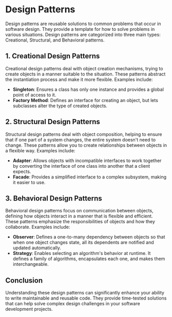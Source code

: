 # Design Patterns

Design patterns are reusable solutions to common problems that occur in software design. They provide a template for how to solve problems in various situations. Design patterns are categorized into three main types: Creational, Structural, and Behavioral patterns.

## 1. Creational Design Patterns

Creational design patterns deal with object creation mechanisms, trying to create objects in a manner suitable to the situation. These patterns abstract the instantiation process and make it more flexible. Examples include:

- **Singleton**: Ensures a class has only one instance and provides a global point of access to it.
- **Factory Method**: Defines an interface for creating an object, but lets subclasses alter the type of created objects.


## 2. Structural Design Patterns

Structural design patterns deal with object composition, helping to ensure that if one part of a system changes, the entire system doesn't need to change. These patterns allow you to create relationships between objects in a flexible way. Examples include:

- **Adapter**: Allows objects with incompatible interfaces to work together by converting the interface of one class into another that a client expects.
- **Facade**: Provides a simplified interface to a complex subsystem, making it easier to use.


## 3. Behavioral Design Patterns

Behavioral design patterns focus on communication between objects, defining how objects interact in a manner that is flexible and efficient. These patterns emphasize the responsibilities of objects and how they collaborate. Examples include:

- **Observer**: Defines a one-to-many dependency between objects so that when one object changes state, all its dependents are notified and updated automatically.
- **Strategy**: Enables selecting an algorithm's behavior at runtime. It defines a family of algorithms, encapsulates each one, and makes them interchangeable.


## Conclusion

Understanding these design patterns can significantly enhance your ability to write maintainable and reusable code. They provide time-tested solutions that can help solve complex design challenges in your software development projects.

